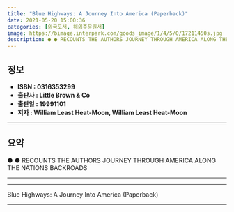 ```yaml
---
title: "Blue Highways: A Journey Into America (Paperback)"
date: 2021-05-20 15:00:36
categories: [외국도서, 해외주문원서]
image: https://bimage.interpark.com/goods_image/1/4/5/0/17211450s.jpg
description: ● ● RECOUNTS THE AUTHORS JOURNEY THROUGH AMERICA ALONG THE NATIONS BACKROADS
---
```


## **정보**

- **ISBN : 0316353299**
- **출판사 : Little Brown & Co**
- **출판일 : 19991101**
- **저자 : William Least Heat-Moon, William Least Heat-Moon**

------



## **요약**

●  ●  RECOUNTS THE AUTHORS JOURNEY THROUGH AMERICA ALONG THE NATIONS BACKROADS

------



------


Blue Highways: A Journey Into America (Paperback) 

------


